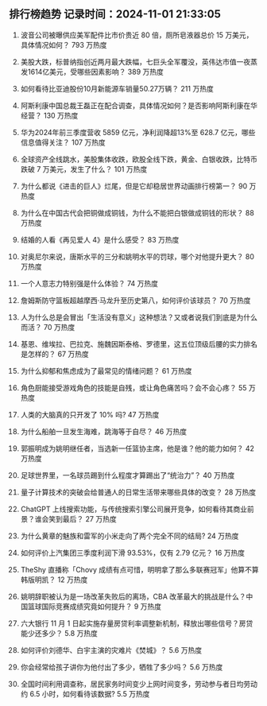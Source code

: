 
## 排行榜趋势 记录时间：2024-11-01 21:33:05
  
  1. 波音公司被曝供应美军配件比市价贵近 80 倍，厕所皂液器总价 15 万美元，具体情况如何？ 793 万热度
    
  2. 美股大跌，标普纳指创近两月最大跌幅，七巨头全军覆没，英伟达市值一夜蒸发1614亿美元，受哪些因素影响？ 389 万热度
    
  3. 如何看待比亚迪股份10月新能源车销量50.27万辆？ 211 万热度
    
  4. 阿斯利康中国总裁王磊正在配合调查，具体情况如何？是否影响阿斯利康在华经营？ 130 万热度
    
  5. 华为2024年前三季度营收 5859 亿元，净利润降超13%至 628.7 亿元，哪些信息值得关注？ 107 万热度
    
  6. 全球资产全线跳水，美股集体收跌，欧股全线下跌，黄金、白银收跌，比特币跌破 7 万美元，发生了什么？ 101 万热度
    
  7. 为什么都说《进击的巨人》烂尾，但是它却稳居世界动画排行榜第一？ 90 万热度
    
  8. 为什么在中国古代会把铜做成铜钱，为什么不能把白银做成铜钱的形状？ 88 万热度
    
  9. 结婚的人看《再见爱人 4》是什么感受？ 83 万热度
    
  10. 对奥尼尔来说，唐斯水平的三分和姚明水平的罚球，哪个对他提升更大？ 80 万热度
    
  11. 一个人意志力特别强是什么体验？ 74 万热度
    
  12. 詹姆斯防守篮板超越摩西·马龙升至历史第八，如何评价该球员？ 70 万热度
    
  13. 人为什么总是会冒出「生活没有意义」这种想法？又或者说我们到底是为什么而活？ 70 万热度
    
  14. 基恩、维埃拉、巴拉克、施魏因斯泰格、罗德里，这五位顶级后腰的实力排名是怎样的？ 67 万热度
    
  15. 为什么抑郁和焦虑成为了最常见的情绪问题？ 61 万热度
    
  16. 角色厨能接受游戏角色的技能是自残，或让角色痛苦吗？会不会心疼？ 55 万热度
    
  17. 人类的大脑真的只开发了 10% 吗? 47 万热度
    
  18. 为什么船舶一旦发生海难，跳海等于自尽？ 46 万热度
    
  19. 郭振明成为姚明继任者，当选新一任篮协主席，他是谁？他的能力如何？ 42 万热度
    
  20. 足球世界里，一名球员踢到什么程度才算踢出了“统治力”？ 40 万热度
    
  21. 量子计算技术的突破会给普通人的日常生活带来哪些具体的改变？ 28 万热度
    
  22. ChatGPT 上线搜索功能，与传统搜索引擎公司展开竞争，如何看待其商业前景？谁会笑到最后？ 27 万热度
    
  23. 为什么黄章的魅族和雷军的小米走向了两个完全不同的结局? 24 万热度
    
  24. 如何评价上汽集团三季度利润下滑 93.53%，仅有 2.79 亿元？ 16 万热度
    
  25. TheShy 直播称「Chovy 成绩有点可惜，明明拿了那么多联赛冠军」他算不算韩版明凯？ 12 万热度
    
  26. 姚明辞职被认为是一场改革失败后的离场，CBA 改革最大的挑战是什么？中国篮球国际竞赛成绩究竟如何提升？ 9 万热度
    
  27. 六大银行 11 月 1 日起实施存量房贷利率调整新机制，释放出哪些信号？房贷能少还多少？ 5.8 万热度
    
  28. 如何评价刘德华、白宇主演的灾难片《焚城》？ 5.6 万热度
    
  29. 你会经常给孩子讲你为他付出了多少，牺牲了多少吗？ 5.6 万热度
    
  30. 全国时间利用调查称，居民家务时间变少上网时间变多，劳动参与者日均劳动约 6.5 小时，如何看待该数据? 5.5 万热度
    